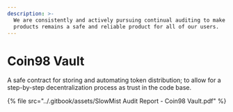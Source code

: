 ```yaml
---
description: >-
  We are consistently and actively pursuing continual auditing to make sure our
  products remains a safe and reliable product for all of our users.
---
```


# Coin98 Vault

A safe contract for storing and automating token distribution; to allow for a step-by-step decentralization process as trust in the code base.

{% file src="../.gitbook/assets/SlowMist Audit Report - Coin98 Vault.pdf" %}
